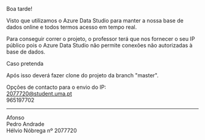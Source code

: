Boa tarde!

Visto que utilizamos o Azure Data Studio para manter a nossa base de dados online e todos termos acesso em tempo real.

Para conseguir correr o projeto, o professor terá que nos fornecer o seu IP público pois o Azure Data Studio não permite conexões não autorizadas à base de dados.

Caso pretenda 

Após isso deverá fazer clone do projeto da branch "master".

Opções de contacto para o envio do IP:<br>
2077720@student.uma.pt<br>
965197702

---------------------------------------------------

Afonso<br>
Pedro Andrade<br>
Hélvio Nóbrega nº 2077720
